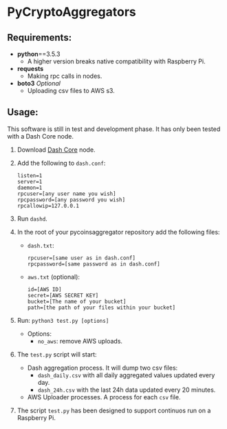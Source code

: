 # PyCryptoAggregators

## Requirements:

* **python**==3.5.3
	* A higher version breaks native compatibility with Raspberry Pi.
* **requests**
	* Making rpc calls in nodes.
* **boto3** *Optional*
	* Uploading csv files to AWS s3.

## Usage:

This software is still in test and development phase. It has only been tested with a Dash Core node.

1. Download [Dash Core](https://www.dash.org/downloads/) node.
2. Add the following to `dash.conf`:
	```
	listen=1
	server=1
	daemon=1
	rpcuser=[any user name you wish]
	rpcpassword=[any password you wish]
	rpcallowip=127.0.0.1
	```

3. Run `dashd`.
4. In the root of your pycoinsaggregator repository add the following files:
	* `dash.txt`:
		```
		rpcuser=[same user as in dash.conf]
		rpcpassword=[same password as in dash.conf]
		```
	* `aws.txt` (optional):
		```
		id=[AWS ID]
		secret=[AWS SECRET KEY]
		bucket=[The name of your bucket]
		path=[the path of your files within your bucket]
		```
5. Run:
	`python3 test.py [options]`
	* Options:
		* `no_aws`: remove AWS uploads.

6. The `test.py` script will start:
	* Dash aggregation process. It will dump two csv files:
		* `dash_daily.csv` with all daily aggregated values updated every day.
		* `dash_24h.csv` with the last 24h data updated every 20 minutes.
	* AWS Uploader processes. A process for each `csv` file.
7. The script `test.py` has been designed to support continuos run on a Raspberry Pi.

